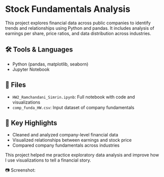 # Stock Fundamentals Analysis

This project explores financial data across public companies to identify trends and relationships using Python and pandas. It includes analysis of earnings per share, price ratios, and data distribution across industries.

## 🛠 Tools & Languages
- Python (pandas, matplotlib, seaborn)
- Jupyter Notebook

## 📁 Files
- `HW2_Ramchandani_Simrin.ipynb`: Full notebook with code and visualizations
- `comp_funda_HW.csv`: Input dataset of company fundamentals

## 📌 Key Highlights
- Cleaned and analyzed company-level financial data
- Visualized relationships between earnings and stock price
- Compared company fundamentals across industries

This project helped me practice exploratory data analysis and improve how I use visualizations to tell a financial story.

📷 Screenshot:
